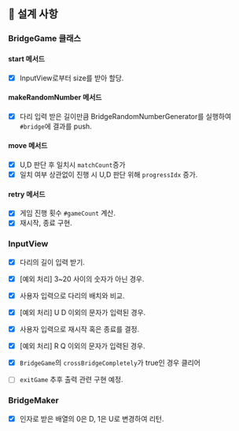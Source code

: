 ## 🧱 설계 사항

### BridgeGame 클래스

#### start 메서드

- [x] InputView로부터 size를 받아 할당.

#### makeRandomNumber 메서드

- [x] 다리 입력 받은 길이만큼 BridgeRandomNumberGenerator를 실행하여 `#bridge`에 결과를 push.

#### move 메서드

- [x] U,D 판단 후 일치시 `matchCount`증가
- [x] 일치 여부 상관없이 진행 시 U,D 판단 위해 `progressIdx` 증가.

#### retry 메서드

- [x] 게임 진행 횟수 `#gameCount` 계산.
- [x] 재시작, 종료 구현.

### InputView

- [x] 다리의 길이 입력 받기.
- [x] [예외 처리] 3~20 사이의 숫자가 아닌 경우.

- [x] 사용자 입력으로 다리의 배치와 비교.
- [x] [예외 처리] U D 이외의 문자가 입력된 경우.

- [x] 사용자 입력으로 재시작 혹은 종료를 결정.
- [x] [예외 처리] R Q 이외의 문자가 입력된 경우.

- [x] `BridgeGame`의 `crossBridgeCompletely`가 true인 경우 클리어

- [ ] `exitGame` 추후 출력 관련 구현 예정.

### BridgeMaker

- [x] 인자로 받은 배열의 0은 D, 1은 U로 변경하여 리턴.
